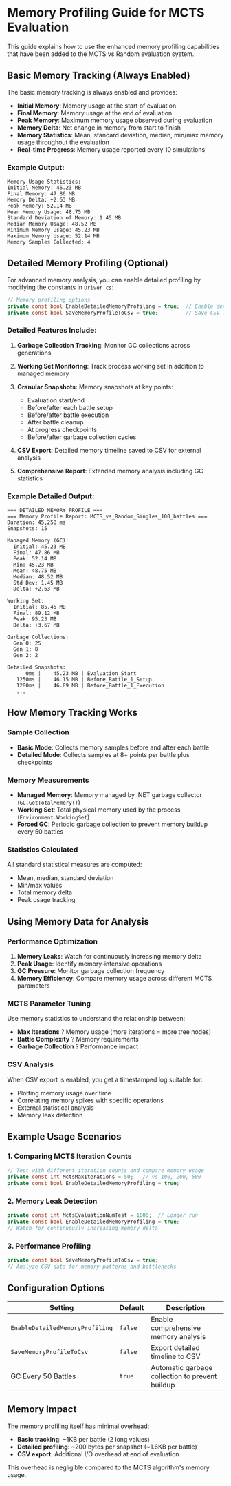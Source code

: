 # Memory Profiling Guide for MCTS Evaluation

This guide explains how to use the enhanced memory profiling capabilities that have been added to the MCTS vs Random evaluation system.

## Basic Memory Tracking (Always Enabled)

The basic memory tracking is always enabled and provides:

- **Initial Memory**: Memory usage at the start of evaluation
- **Final Memory**: Memory usage at the end of evaluation  
- **Peak Memory**: Maximum memory usage observed during evaluation
- **Memory Delta**: Net change in memory from start to finish
- **Memory Statistics**: Mean, standard deviation, median, min/max memory usage throughout the evaluation
- **Real-time Progress**: Memory usage reported every 10 simulations

### Example Output:
```
Memory Usage Statistics:
Initial Memory: 45.23 MB
Final Memory: 47.86 MB
Memory Delta: +2.63 MB
Peak Memory: 52.14 MB
Mean Memory Usage: 48.75 MB
Standard Deviation of Memory: 1.45 MB
Median Memory Usage: 48.52 MB
Minimum Memory Usage: 45.23 MB
Maximum Memory Usage: 52.14 MB
Memory Samples Collected: 4
```

## Detailed Memory Profiling (Optional)

For advanced memory analysis, you can enable detailed profiling by modifying the constants in `Driver.cs`:

```csharp
// Memory profiling options
private const bool EnableDetailedMemoryProfiling = true;  // Enable detailed analysis
private const bool SaveMemoryProfileToCsv = true;         // Save CSV logs
```

### Detailed Features Include:

1. **Garbage Collection Tracking**: Monitor GC collections across generations
2. **Working Set Monitoring**: Track process working set in addition to managed memory
3. **Granular Snapshots**: Memory snapshots at key points:
   - Evaluation start/end
   - Before/after each battle setup
   - Before/after battle execution
   - After battle cleanup
   - At progress checkpoints
   - Before/after garbage collection cycles

3. **CSV Export**: Detailed memory timeline saved to CSV for external analysis
4. **Comprehensive Report**: Extended memory analysis including GC statistics

### Example Detailed Output:
```
=== DETAILED MEMORY PROFILE ===
=== Memory Profile Report: MCTS_vs_Random_Singles_100_battles ===
Duration: 45,250 ms
Snapshots: 15

Managed Memory (GC):
  Initial: 45.23 MB
  Final: 47.86 MB
  Peak: 52.14 MB
  Min: 45.23 MB
  Mean: 48.75 MB
  Median: 48.52 MB
  Std Dev: 1.45 MB
  Delta: +2.63 MB

Working Set:
  Initial: 85.45 MB
  Final: 89.12 MB
  Peak: 95.23 MB
  Delta: +3.67 MB

Garbage Collections:
  Gen 0: 25
  Gen 1: 8  
  Gen 2: 2

Detailed Snapshots:
      0ms |    45.23 MB | Evaluation_Start
   1250ms |    46.15 MB | Before_Battle_1_Setup
   1280ms |    46.89 MB | Before_Battle_1_Execution
   ...
```

## How Memory Tracking Works

### Sample Collection
- **Basic Mode**: Collects memory samples before and after each battle
- **Detailed Mode**: Collects samples at 8+ points per battle plus checkpoints

### Memory Measurements
- **Managed Memory**: Memory managed by .NET garbage collector (`GC.GetTotalMemory()`)
- **Working Set**: Total physical memory used by the process (`Environment.WorkingSet`)
- **Forced GC**: Periodic garbage collection to prevent memory buildup every 50 battles

### Statistics Calculated
All standard statistical measures are computed:
- Mean, median, standard deviation
- Min/max values  
- Total memory delta
- Peak usage tracking

## Using Memory Data for Analysis

### Performance Optimization
1. **Memory Leaks**: Watch for continuously increasing memory delta
2. **Peak Usage**: Identify memory-intensive operations
3. **GC Pressure**: Monitor garbage collection frequency
4. **Memory Efficiency**: Compare memory usage across different MCTS parameters

### MCTS Parameter Tuning
Use memory statistics to understand the relationship between:
- **Max Iterations** ? Memory usage (more iterations = more tree nodes)
- **Battle Complexity** ? Memory requirements
- **Garbage Collection** ? Performance impact

### CSV Analysis
When CSV export is enabled, you get a timestamped log suitable for:
- Plotting memory usage over time
- Correlating memory spikes with specific operations
- External statistical analysis
- Memory leak detection

## Example Usage Scenarios

### 1. Comparing MCTS Iteration Counts
```csharp
// Test with different iteration counts and compare memory usage
private const int MctsMaxIterations = 50;   // vs 100, 200, 500
private const bool EnableDetailedMemoryProfiling = true;
```

### 2. Memory Leak Detection
```csharp
private const int MctsEvaluationNumTest = 1000;  // Longer run
private const bool EnableDetailedMemoryProfiling = true;
// Watch for continuously increasing memory delta
```

### 3. Performance Profiling
```csharp
private const bool SaveMemoryProfileToCsv = true;
// Analyze CSV data for memory patterns and bottlenecks
```

## Configuration Options

| Setting | Default | Description |
|---------|---------|-------------|
| `EnableDetailedMemoryProfiling` | `false` | Enable comprehensive memory analysis |
| `SaveMemoryProfileToCsv` | `false` | Export detailed timeline to CSV |
| GC Every 50 Battles | `true` | Automatic garbage collection to prevent buildup |

## Memory Impact

The memory profiling itself has minimal overhead:
- **Basic tracking**: ~1KB per battle (2 long values)
- **Detailed profiling**: ~200 bytes per snapshot (~1.6KB per battle)
- **CSV export**: Additional I/O overhead at end of evaluation

This overhead is negligible compared to the MCTS algorithm's memory usage.